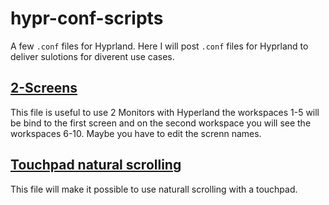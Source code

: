 # hypr-conf-scripts
A few `.conf` files for Hyprland.
Here I will post `.conf` files for Hyprland to deliver sulotions for diverent use cases.

## [2-Screens](https://github.com/Veicm/hypr-conf-scripts/tree/main/2-screens)
This file is useful to use 2 Monitors with Hyperland the workspaces 1-5 will be bind to the first screen and on the second workspace you will see the workspaces 6-10.
Maybe you have to edit the screnn names.

## [Touchpad natural scrolling](https://github.com/Veicm/hypr-conf-scripts/tree/main/touchpad-natural-scrolling)
This file will make it possible to use naturall scrolling with a touchpad.